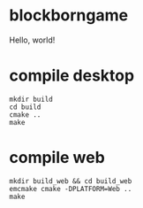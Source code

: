 # blockborngame
Hello, world!

# compile desktop

    mkdir build
    cd build
    cmake ..
    make

# compile web

    mkdir build_web && cd build_web
    emcmake cmake -DPLATFORM=Web ..
    make
